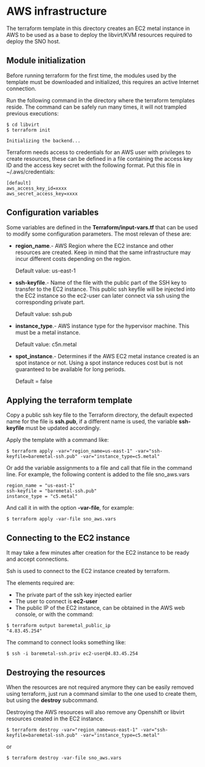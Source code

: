 # AWS infrastructure 

The terraform template in this directory creates an EC2 metal instance in AWS to be used as a base to deploy the libvirt/KVM resources required to deploy the SNO host.

## Module initialization

Before running terraform for the first time, the modules used by the template must be downloaded and initialized, this requires an active Internet connection.

Run the following command in the directory where the terraform templates reside. The command can be safely run many times, it will not trampled previous executions:
``` 
$ cd libvirt
$ terraform init

Initializing the backend...
``` 

Terraform needs access to credentials for an AWS user with privileges to create resources, these can be defined in a file containing the access key ID and the access key secret with the following format. Put this file in ~/.aws/credentials:
``` 
[default]
aws_access_key_id=xxxx
aws_secret_access_key=xxxx
``` 
## Configuration variables

Some variables are defined in the **Terraform/input-vars.tf** that can be used to modify some configuration parameters. The most relevan of these are:

* **region_name**.- AWS Region where the EC2 instance and other resources are created. Keep in mind that the same infrastructure may incur different costs depending on the region.

     Default value: us-east-1

* **ssh-keyfile**.- Name of the file with the public part of the SSH key to transfer to the EC2 instance. This public ssh keyfile will be injected into the EC2 instance so the ec2-user can later connect via ssh using the corresponding private part.

     Default value: ssh.pub

* **instance_type**.- AWS instance type for the hypervisor machine. This must be a metal instance.

     Default value: c5n.metal

* **spot_instance**.- Determines if the AWS EC2 metal instance created is an spot instance or not.  Using a spot instance reduces cost but is not guaranteed to be available for long periods.

     Default = false


## Applying the terraform template

Copy a public ssh key file to the Terraform directory, the default expected name for the file is **ssh.pub**, if a different name is used, the variable **ssh-keyfile** must be updated accordingly.

Apply the template with a command like:

``` 
$ terraform apply -var="region_name=us-east-1" -var="ssh-keyfile=baremetal-ssh.pub" -var="instance_type=c5.metal"
``` 
Or add the variable assignments to a file and call that file in the command line. For example, the following content is added to the file sno_aws.vars
``` 
region_name = "us-east-1"
ssh-keyfile = "baremetal-ssh.pub"
instance_type = "c5.metal"
``` 
And call it in with the option **-var-file**, for example:

``` 
$ terraform apply -var-file sno_aws.vars
``` 

## Connecting to the EC2 instance
It may take a few minutes after creation for the EC2 instance to be ready and accept connections.

Ssh is used to connect to the EC2 instance created by terraform.

The elements required are:

* The private part of the ssh key injected earlier
* The user to connect is **ec2-user**
* The public IP of the EC2 instance, can be obtained in the AWS web console, or with the command:
``` 
$ terraform output baremetal_public_ip
"4.83.45.254"
``` 
The command to connect looks something like:

``` 
$ ssh -i baremetal-ssh.priv ec2-user@4.83.45.254
``` 

## Destroying the resources
When the resources are not required anymore they can be easily removed using terraform, just run a command similar to the one used to create them, but using the **destroy** subcommand.

Destroying the AWS resources will also remove any Openshift or libvirt resources created in the EC2 instance.

``` 
$ terraform destroy -var="region_name=us-east-1" -var="ssh-keyfile=baremetal-ssh.pub" -var="instance_type=c5.metal"
``` 
or 
``` 
$ terraform destroy -var-file sno_aws.vars
``` 
